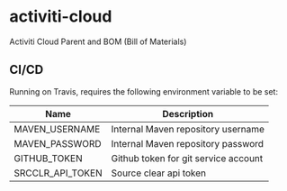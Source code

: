 # activiti-cloud
Activiti Cloud Parent and BOM (Bill of Materials)
## CI/CD

Running on Travis, requires the following environment variable to be set:

| Name | Description |
|------|-------------|
| MAVEN_USERNAME | Internal Maven repository username |
| MAVEN_PASSWORD | Internal Maven repository password |
| GITHUB_TOKEN | Github token for git service account |
| SRCCLR_API_TOKEN | Source clear api token |
